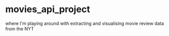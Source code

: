 # movies_api_project
where I'm playing around with extracting and visualising movie review data from the NYT
